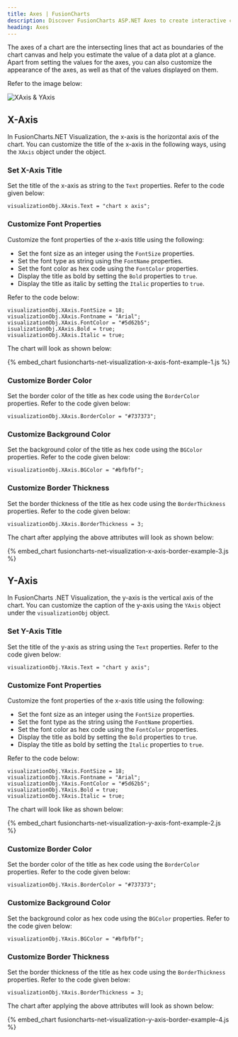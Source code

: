 ```yaml
---
title: Axes | FusionCharts
description: Discover FusionCharts ASP.NET Axes to create interactive charts with customizable axes for better data visualization. Try it now and enhance presentations!
heading: Axes
---
```


The axes of a chart are the intersecting lines that act as boundaries of the chart canvas and help you estimate the value of a data plot at a glance. Apart from setting the values for the axes, you can also customize the appearance of the axes, as well as that of the values displayed on them.

Refer to the image below:

![XAxis & YAxis](/images/fusioncharts-net-axis.png)

## X-Axis

In FusionCharts.NET Visualization, the x-axis is the horizontal axis of the chart. You can customize the title of the x-axis in the following ways, using the `XAxis` object under the object.

### Set X-Axis Title

Set the title of the x-axis as string to the `Text` properties. Refer to the code given below:

```
visualizationObj.XAxis.Text = "chart x axis";
```

### Customize Font Properties

Customize the font properties of the x-axis title using the following:

* Set the font size as an integer using the `FontSize` properties.
* Set the font type as string using the `FontName` properties.
* Set the font color as hex code using the `FontColor` properties.
* Display the title as bold by setting the `Bold` properties to `true`.
* Display the title as italic by setting the `Italic` properties to `true`. 

Refer to the code below:

```
visualizationObj.XAxis.FontSize = 18;
visualizationObj.XAxis.Fontname = "Arial";
visualizationObj.XAxis.FontColor = "#5d62b5";
isualizationObj.XAxis.Bold = true;
visualizationObj.XAxis.Italic = true;
```

The chart will look as shown below:

{% embed_chart fusioncharts-net-visualization-x-axis-font-example-1.js %}

### Customize Border Color

Set the border color of the title as hex code using the `BorderColor` properties. Refer to the code given below:

```
visualizationObj.XAxis.BorderColor = "#737373";
```

### Customize Background Color

Set the background color of the title as hex code using the `BGColor` properties. Refer to the code given below:

```
visualizationObj.XAxis.BGColor = "#bfbfbf";
```

### Customize Border Thickness

Set the border thickness of the title as hex code using the `BorderThickness` properties. Refer to the code given below:

```
visualizationObj.XAxis.BorderThickness = 3;
```

The chart after applying the above attributes will look as shown below:

{% embed_chart fusioncharts-net-visualization-x-axis-border-example-3.js %}

## Y-Axis

In FusionCharts .NET Visualization, the y-axis is the vertical axis of the chart. You can customize the caption of the y-axis using the `YAxis` object under the `visualizationObj` object.

### Set Y-Axis Title

Set the title of the y-axis as string using the `Text` properties. Refer to the code given below:

```
visualizationObj.YAxis.Text = "chart y axis";
```

### Customize Font Properties

Customize the font properties of the x-axis title using the following:

* Set the font size as an integer using the `FontSize` properties.
* Set the font type as the string using the `FontName` properties.
* Set the font color as hex code using the `FontColor` properties.
* Display the title as bold by setting the `Bold` properties to `true`.
* Display the title as bold by setting the `Italic` properties to `true`. 

Refer to the code below:

```
visualizationObj.YAxis.FontSize = 18;
visualizationObj.YAxis.Fontname = "Arial";
visualizationObj.YAxis.FontColor = "#5d62b5";
visualizationObj.YAxis.Bold = true;
visualizationObj.YAxis.Italic = true;
```

The chart will look like as shown below:

{% embed_chart fusioncharts-net-visualization-y-axis-font-example-2.js %}

### Customize Border Color

Set the border color of the title as hex code using the `BorderColor` properties. Refer to the code given below:

```
visualizationObj.YAxis.BorderColor = "#737373";
```

### Customize Background Color

Set the background color as hex code using the `BGColor` properties. Refer to the code given below:

```
visualizationObj.YAxis.BGColor = "#bfbfbf";
```

### Customize Border Thickness

Set the border thickness of the title as hex code using the `BorderThickness` properties. Refer to the code given below:

```
visualizationObj.YAxis.BorderThickness = 3;
```

The chart after applying the above attributes will look as shown below:

{% embed_chart fusioncharts-net-visualization-y-axis-border-example-4.js %}
